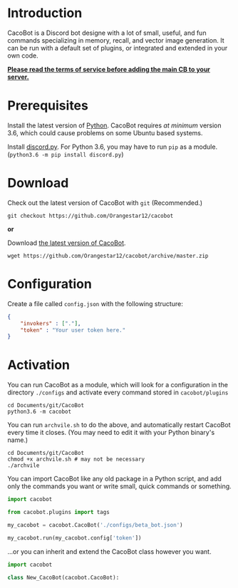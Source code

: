 Introduction
============

CacoBot is a Discord bot designe with a lot of small, useful, and fun commands specializing in memory, recall, and vector image generation. It can be run with a default set of plugins, or integrated and extended in your own code.

**[Please read the terms of service before adding the main CB to your server.](https://github.com/Orangestar12/cacobot/blob/master/tos.md)**

Prerequisites
=============

Install the latest version of [Python](https://www.python.org). CacoBot requires *at minimum* version 3.6, which could cause problems on some Ubuntu based systems.

Install [discord.py](https://github.com/Rapptz/discord.py/). For Python 3.6, you may have to run `pip` as a module. (`python3.6 -m pip install discord.py`)

Download
========

Check out the latest version of CacoBot with `git` (Recommended.)

```
git checkout https://github.com/Orangestar12/cacobot
```

**or**

Download [the latest version of CacoBot](https://github.com/Orangestar12/cacobot/archive/master.zip).

```
wget https://github.com/Orangestar12/cacobot/archive/master.zip
```

Configuration
=============

Create a file called `config.json` with the following structure:

```json
{
    "invokers" : ["."],
    "token" : "Your user token here."
}
```

Activation
==========

You can run CacoBot as a module, which will look for a configuration in the directory `./configs` and activate every command stored in `cacobot/plugins`

```
cd Documents/git/CacoBot
python3.6 -m cacobot
```

You can run `archvile.sh` to do the above, and automatically restart CacoBot every time it closes. (You may need to edit it with your Python binary's name.)

```
cd Documents/git/CacoBot
chmod +x archvile.sh # may not be necessary
./archvile
```

You can import CacoBot like any old package in a Python script, and add only the commands you want or write small, quick commands or something.

```py
import cacobot

from cacobot.plugins import tags

my_cacobot = cacobot.CacoBot('./configs/beta_bot.json')

my_cacobot.run(my_cacobot.config['token'])
```

...or you can inherit and extend the CacoBot class however you want.

```py
import cacobot

class New_CacoBot(cacobot.CacoBot):
```

